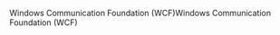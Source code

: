 <span data-ttu-id="a70b8-101">Windows Communication Foundation (WCF)</span><span class="sxs-lookup"><span data-stu-id="a70b8-101">Windows Communication Foundation (WCF)</span></span>